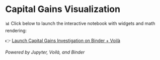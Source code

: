 # Capital Gains Visualization

📊 Click below to launch the interactive notebook with widgets and math rendering:

👉 [Launch Capital Gains Investigation on Binder + Voilà](https://mybinder.org/v2/gh/zer2/Capital-Gains/main?urlpath=voila/render/CapitalGainsInvestigation.ipynb)

_Powered by Jupyter, Voilà, and Binder_
